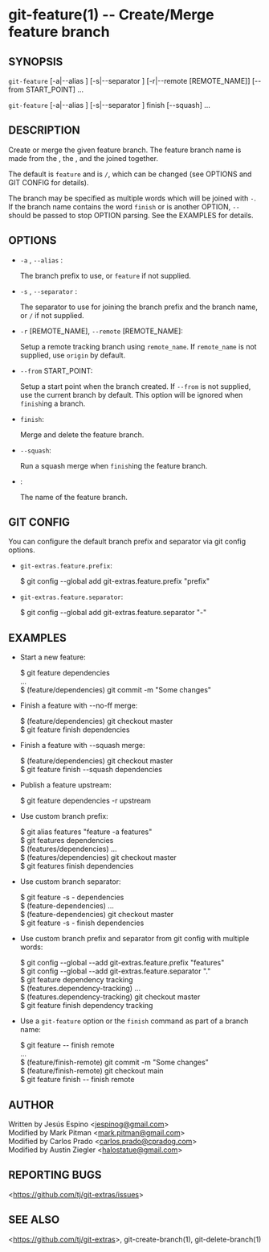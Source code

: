 git-feature(1) -- Create/Merge feature branch
========================================================

## SYNOPSIS

`git-feature` [-a|--alias <PREFIX>] [-s|--separator <SEPARATOR>] [-r|--remote [REMOTE_NAME]] [--from START_POINT] <NAME>...

`git-feature` [-a|--alias <PREFIX>] [-s|--separator <SEPARATOR>] finish [--squash] <NAME>...

## DESCRIPTION

Create or merge the given feature branch. The feature branch name is made from the <PREFIX>, the <SEPARATOR>, and the <NAME> joined together.

The default <PREFIX> is `feature` and <SEPARATOR> is `/`, which can be changed (see OPTIONS and GIT CONFIG for details).

The branch <NAME> may be specified as multiple words which will be joined with `-`. If the branch name contains the word `finish` or is another OPTION, `--` should be passed to stop OPTION parsing. See the EXAMPLES for details.

## OPTIONS

- `-a` <PREFIX>, `--alias` <PREFIX>:

  The branch prefix to use, or `feature` if not supplied.

- `-s` <SEPARATOR>, `--separator` <SEPARATOR>:

  The separator to use for joining the branch prefix and the branch name, or `/` if not supplied.

- `-r` [REMOTE_NAME], `--remote` [REMOTE_NAME]:

  Setup a remote tracking branch using `remote_name`. If `remote_name` is not supplied, use `origin` by default.

- `--from` START_POINT:

  Setup a start point when the branch created. If `--from` is not supplied, use the current branch by default. This option will be ignored when `finish`ing a branch.

- `finish`:

  Merge and delete the feature branch.

- `--squash`:

  Run a squash merge when `finish`ing the feature branch.

- <NAME>:

  The name of the feature branch.

## GIT CONFIG

You can configure the default branch prefix and separator via git config options.

- `git-extras.feature.prefix`:

    $ git config --global add git-extras.feature.prefix "prefix"

- `git-extras.feature.separator`:

    $ git config --global add git-extras.feature.separator "-"

## EXAMPLES

- Start a new feature:

  $ git feature dependencies  
  ...  
  $ (feature/dependencies) git commit -m "Some changes"

- Finish a feature with --no-ff merge:

  $ (feature/dependencies) git checkout master  
  $ git feature finish dependencies

- Finish a feature with --squash merge:

  $ (feature/dependencies) git checkout master  
  $ git feature finish --squash dependencies

- Publish a feature upstream:

  $ git feature dependencies -r upstream

- Use custom branch prefix:

  $ git alias features "feature -a features"  
  $ git features dependencies  
  $ (features/dependencies) ...  
  $ (features/dependencies) git checkout master  
  $ git features finish dependencies

- Use custom branch separator:

  $ git feature -s - dependencies  
  $ (feature-dependencies) ...  
  $ (feature-dependencies) git checkout master  
  $ git feature -s - finish dependencies

- Use custom branch prefix and separator from git config with multiple words:

  $ git config --global --add git-extras.feature.prefix "features"  
  $ git config --global --add git-extras.feature.separator "."  
  $ git feature dependency tracking  
  $ (features.dependency-tracking) ...  
  $ (features.dependency-tracking) git checkout master  
  $ git feature finish dependency tracking

- Use a `git-feature` option or the `finish` command as part of a branch name:

  $ git feature -- finish remote  
  ...  
  $ (feature/finish-remote) git commit -m "Some changes"  
  $ (feature/finish-remote) git checkout main  
  $ git feature finish -- finish remote

## AUTHOR

Written by Jesús Espino &lt;<jespinog@gmail.com>&gt;  
Modified by Mark Pitman &lt;<mark.pitman@gmail.com>&gt;  
Modified by Carlos Prado &lt;<carlos.prado@cpradog.com>&gt;  
Modified by Austin Ziegler &lt;<halostatue@gmail.com>&gt;

## REPORTING BUGS

&lt;<https://github.com/tj/git-extras/issues>&gt;

## SEE ALSO

&lt;<https://github.com/tj/git-extras>&gt;, git-create-branch(1), git-delete-branch(1)
